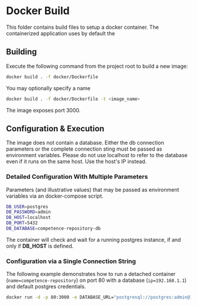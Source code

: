 # Docker Build

This folder contains build files to setup a docker container.
The containerized application uses by default the

## Building

Execute the following command from the project root to build a new image:

```bash
docker build . -f docker/Dockerfile
```

You may optionally specify a name

```bash
docker build . -f docker/Dockerfile -t <image_name>
```

The image exposes port 3000.

## Configuration & Execution

The image does not contain a database. Either the db connection parameters or the complete connection sting must be passed as environment variables. Please do not use localhost to refer to the database even if it runs on the same host. Use the host's IP instead.

### Detailed Configuration With Multiple Parameters

Parameters (and illustrative values) that may be passed as environment variables via an docker-compose script.

```bash
DB_USER=postgres
DB_PASSWORD=admin
DB_HOST=localhost
DB_PORT=5432
DB_DATABASE=competence-repository-db
```

The container will check and wait for a running postgres instance, if and only if **DB_HOST** is defined.

### Configuration via a Single Connection String

The following example demonstrates how to run a detached container (`name=competence-repository`) on port 80 with a database (`ip=192.168.1.1`) and default postgres credentials.

```bash
docker run -d -p 80:3000 -e DATABASE_URL="postgresql://postgres:admin@192.168.1.1:5431/competence-repository-db?schema=public" -t competence-repository
```
